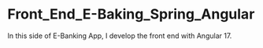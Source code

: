 # Front_End_E-Baking_Spring_Angular
In this side of E-Banking App, I develop the front end with Angular 17.
